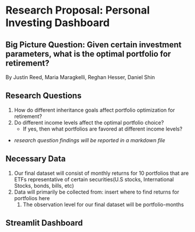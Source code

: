 # Research Proposal: Personal Investing Dashboard

## Big Picture Question: Given certain investment parameters, what is the optimal portfolio for retirement?

By Justin Reed, Maria Maragkelli, Reghan Hesser, Daniel Shin

## Research Questions

1. How do different inheritance goals affect portfolio optimization for retirement?
2. Do different income levels affect the optimal portfolio choice?
    - If yes, then what portfolios are favored at different income levels?

* *research question findings will be reported in a markdown file*

## Necessary Data
1. Our final dataset will consist of monthly returns for 10 portfolios that are ETFs representative of certain securities(U.S stocks, International Stocks, bonds, bills, etc)
2. Data will primarily be collected from: insert where to find returns for portfolios here
   1. The observation level for our final dataset will be portfolio-months


## Streamlit Dashboard